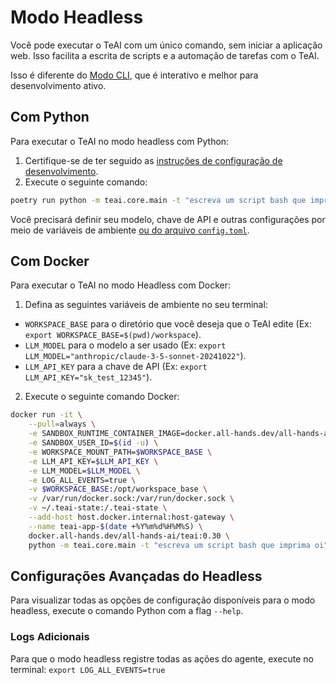 # Modo Headless

Você pode executar o TeAI com um único comando, sem iniciar a aplicação web.
Isso facilita a escrita de scripts e a automação de tarefas com o TeAI.

Isso é diferente do [Modo CLI](cli-mode), que é interativo e melhor para desenvolvimento ativo.

## Com Python

Para executar o TeAI no modo headless com Python:
1. Certifique-se de ter seguido as [instruções de configuração de desenvolvimento](https://github.com/All-Hands-AI/TeAI/blob/main/Development.md).
2. Execute o seguinte comando:
```bash
poetry run python -m teai.core.main -t "escreva um script bash que imprima oi"
```

Você precisará definir seu modelo, chave de API e outras configurações por meio de variáveis de ambiente
[ou do arquivo `config.toml`](https://github.com/All-Hands-AI/TeAI/blob/main/config.template.toml).

## Com Docker

Para executar o TeAI no modo Headless com Docker:

1. Defina as seguintes variáveis de ambiente no seu terminal:

- `WORKSPACE_BASE` para o diretório que você deseja que o TeAI edite (Ex: `export WORKSPACE_BASE=$(pwd)/workspace`).
- `LLM_MODEL` para o modelo a ser usado (Ex: `export LLM_MODEL="anthropic/claude-3-5-sonnet-20241022"`).
- `LLM_API_KEY` para a chave de API (Ex: `export LLM_API_KEY="sk_test_12345"`).

2. Execute o seguinte comando Docker:

```bash
docker run -it \
    --pull=always \
    -e SANDBOX_RUNTIME_CONTAINER_IMAGE=docker.all-hands.dev/all-hands-ai/runtime:0.30-nikolaik \
    -e SANDBOX_USER_ID=$(id -u) \
    -e WORKSPACE_MOUNT_PATH=$WORKSPACE_BASE \
    -e LLM_API_KEY=$LLM_API_KEY \
    -e LLM_MODEL=$LLM_MODEL \
    -e LOG_ALL_EVENTS=true \
    -v $WORKSPACE_BASE:/opt/workspace_base \
    -v /var/run/docker.sock:/var/run/docker.sock \
    -v ~/.teai-state:/.teai-state \
    --add-host host.docker.internal:host-gateway \
    --name teai-app-$(date +%Y%m%d%H%M%S) \
    docker.all-hands.dev/all-hands-ai/teai:0.30 \
    python -m teai.core.main -t "escreva um script bash que imprima oi"
```

## Configurações Avançadas do Headless

Para visualizar todas as opções de configuração disponíveis para o modo headless, execute o comando Python com a flag `--help`.

### Logs Adicionais

Para que o modo headless registre todas as ações do agente, execute no terminal: `export LOG_ALL_EVENTS=true`
